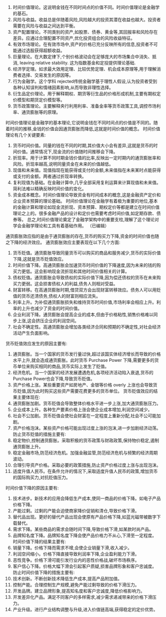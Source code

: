 
1. 时间价值理论。这说明金钱在不同时间点的价值不同。时间价值理论是金融学的基石。
2. 风险与收益。收益总是伴随着风险,风险越大的投资其潜在收益也越大。投资者需要在风险与收益之间达到平衡。
3. 资产配置理论。不同类别的资产,如股票、债券、黄金等,其回报率和风险存在差异。应通过合理配置不同资产,优化投资组合的风险收益特征。
4. 有效市场理论。在有效市场中,资产的价格已充分反映所有的信息,投资者不可能通过选股获得超额收益。
5. 巨量理论。在大数定律下,个别价格波动会在足够庞大的市场集合中消失、抵消, leaving relative stability. 这为指数基金和定投提供理论基础.
6. 经济学定理。如求最大效用定理、比较优势定理、机会成本原理等,用于理解消费者选择、交易发生的原因等。
7. 行为金融学。这个学科 rejected传统金融学基于理性人假设,认为投资者受到各种认知误判和情绪因素影响,从而导致非理性选择。
8. 衍生品定价理论。用于解释期权、期货等衍生品的价格形成机制,主要有期权定价模型和期货定价模型等。
9. 货币政策理论。主要解释央行利用利率、准备金率等货币政策工具,调控市场利率、通货膨胀等的原理。



时间价值理论是金融学的基本理论,它说明金钱在不同时间点的价值是不同的。随着时间的推移,金钱的价值会因通货膨胀而降低,这就是时间价值的概念。
时间价值理论有几个关键要素:
1. 货币时间价值。同量的钱在不同的时期,其价值大小会有差异,这就是货币的时间价值。通常情况下,现金流的价值随时间推移会下降。
2. 折现率。用于计算不同时期金钱价值的比率,反映出一定时期内的通货膨胀率和风险。折现率越高,说明同量资金在未来的价值越低。
3. 现值和未来值。现值指现在能获得或支付的金额,未来值指在未来某时点能获得或支付的金额。两者通过折现率转换。
4. 复利现值为基础。在金融计算中,几乎全部采用复利运算来计算现值和未来值。简利法难以精确反映时间价值的变化。
5. 资金成本概念。时间价值理论导致资金有时间成本的概念,这是金融资产定价和企业资本预算的理论基础。
时间价值理论在金融学有着极为重要的地位,基本的金融计算和理论如现金流折现、资本预算、期权定价等都是建立在时间价值理论之上的。很多金融产品的设计和定价也需要考虑时间价值,如定期存款、债券等。
总之,时间价值理论奠定了金融学架构中的重要支柱,理解了这个理论对学会金融学理论和工具有着基础作用。 （已编辑） 

通货膨胀效应指的是由于通货膨胀的存在,货币的购买力下降,资金的时间价值也随之下降的经济效应。
通货膨胀效应主要表现在以下几个方面:
1. 货币贬值。通货膨胀导致同量货币可以购买的商品和服务减少,货币的实际价值下降,这就是货币贬值效应。
2. 时间价值下降。高通货膨胀会加速货币时间价值的下降速度,因为未来的钱的购买力更低。这会影响现金流折现和其他时间价值相关的计算。
3. 债权贬值。通货膨胀会导致债权的实际价值下降,因为偿还债权的货币在未来购买力更弱。这会损害债权人的利益,债务人则相对受益。
4. 财富转移。在高通货膨胀时期,借贷双方会出现财富转移效应。债务人可以用贬值的货币还清债务,债权人的财富则相应流失。
5. 利率上升。为补偿通货膨胀损失和维持货币时间价值,市场利率会相应上升。利率的上升也减少了资金的时间价值。
6. 企业利润下降。通货膨胀会提高企业的成本,但由于价格粘性,销售价格难以同步上涨,这会挤压企业的利润空间。
7. 社会不确定性。高通货膨胀会增加各类经济合同和预期的不确定性,对社会经济活动产生负面影响。

货币贬值效应发生的原因主要有:
1. 通货膨胀。当一个国家的货币发行量过快,超过该国实体经济增长而导致的价格水平上升,就会造成通货膨胀。此时货币 Purchase Power 下降,需要更多的货币单位来购买相同的商品,货币实际上发生了贬值。
2. 经济危机。当一个国家的经济发展遭遇危机,各项经济活动陷入衰退,货币的Purchase Power也会下降,导致货币贬值。
3. 资产价格上涨。某些重要资产如房地产、金银等价格 overly 上涨也会导致货币贬值,因为此时购买这些资产需要花费更多的货币单位。
货币贬值效应的结果主要体现在:
1. 通货膨胀加剧。货币贬值会导致整体价格水平进一步上涨,加大通货膨胀压力。
2. 企业成本上升。各种生产要素价格上涨会使企业成本增加,利润空间减少。
3. 社会不公加剧。货币贬值会使社会财富在一定程度上重新分配,社会不公可能加剧。
4. 资产价格泡沫。某些资产价格可能出现过度上涨的泡沫,进一步加剧经济动荡。
防止货币贬值的措施主要有:
1. 稳定物价,控制通货膨胀。采取积极的货币政策与财政政策,保持物价稳定,遏制通货膨胀上升。
2. 稳定金融市场,防范经济危机。加强金融监管,防范经济危机与频繁的经济周期波动。
3. 合理引导资产价格。采取必要的政策措施,防止资产价格过度上涨与出现泡沫。
4. 适度升值人民币。在条件允许的情况下,采取适度升值人民币的政策,增加货币的国际购买力,对抗贬值压力。


时间价值下降的原因主要有:
1. 技术进步。新技术的应用会降低生产成本,使同一商品的价格下降。如电子产品价格下降。
2. 产能过剩。过剩的产能会迫使商家降价促销和清仓,导致价格下滑。
3. 替代品出现。更好的替代产品出现会使原有产品价格下降,如蓝光磁带被数字下载替代。
4. 需求下降。某些商品的需求会随时间下降,导致价格下滑,如某款时尚产品。
5. 品牌知名度下降。品牌知名度下降会使产品价格力不从心,下滑至一定程度。
时间价值下降的结果主要有:
1. 销量下降。价格下降而需求不增,会使企业销量下滑,收入减少。
2. 利润空间缩小。价格下降直接导致利润率下降,企业盈利能力下滑。
3. 恶性竞争。价格下滑可能引发行业内的恶性价格战,破坏市场秩序。
4. 客户信心下降。价格大幅下滑会引起客户质疑,损害品牌形象和客户忠诚度。
防止时间价值下降的措施主要有:
1. 技术创新。不断创新技术降低生产成本,提高产品附加值。
2. 控制产能。合理控制生产规模,避免产能过剩导致的价格下滑压力。
3. 开发品牌。建立品牌形象,提高知名度和客户忠诚度,降低价格影响力。
4. 开发差异化产品。满足不同客户的多样需求,减少需求递减带来的价格下滑压力。
5. 产业升级。进行产业结构调整与升级,进入价值链高端,获得稳定的定价优势。